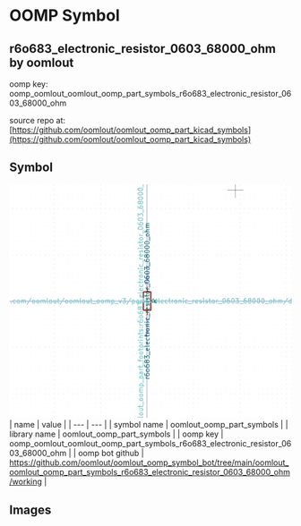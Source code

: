 # OOMP Symbol  
## r6o683_electronic_resistor_0603_68000_ohm  by oomlout  
  
oomp key: oomp_oomlout_oomlout_oomp_part_symbols_r6o683_electronic_resistor_0603_68000_ohm  
  
source repo at: [https://github.com/oomlout/oomlout_oomp_part_kicad_symbols](https://github.com/oomlout/oomlout_oomp_part_kicad_symbols)  
## Symbol  
  
[![working.png](working_600.png)](working.png)  
| name | value | 
| --- | --- | 
| symbol name | oomlout_oomp_part_symbols | 
| library name | oomlout_oomp_part_symbols | 
| oomp key | oomp_oomlout_oomlout_oomp_part_symbols_r6o683_electronic_resistor_0603_68000_ohm | 
| oomp bot github | https://github.com/oomlout/oomlout_oomp_symbol_bot/tree/main/oomlout_oomlout_oomp_part_symbols_r6o683_electronic_resistor_0603_68000_ohm/working | 
## Images  
